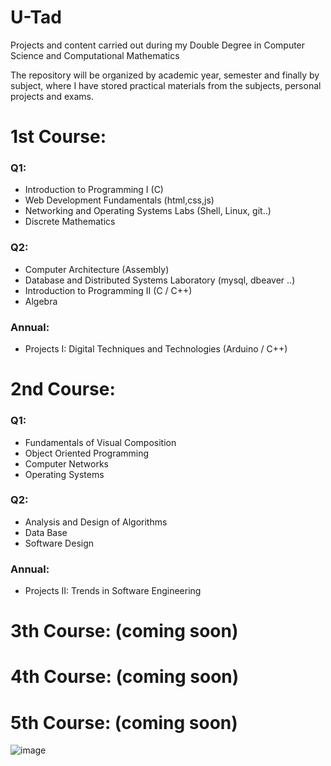 # U-Tad 

Projects and content carried out during my Double Degree in Computer Science and Computational Mathematics 

The repository will be organized by academic year, semester and finally by subject, where I have stored practical materials from the subjects, personal projects and exams. 
# 1st Course: 

### Q1: 
- Introduction to Programming I	(C)
- Web Development Fundamentals (html,css,js)
- Networking and Operating Systems Labs (Shell, Linux, git..)
- Discrete Mathematics
  
### Q2: 
- Computer Architecture (Assembly)
- Database and Distributed Systems Laboratory (mysql, dbeaver ..)
- Introduction to Programming II (C / C++)
- Algebra
  
### Annual: 
- Projects I: Digital Techniques and Technologies (Arduino / C++)


# 2nd Course: 
### Q1:
- Fundamentals of Visual Composition
- Object Oriented Programming
- Computer Networks
- Operating Systems
  
### Q2: 
- Analysis and Design of Algorithms
- Data Base
- Software Design

### Annual: 
- Projects II: Trends in Software Engineering

# 3th Course: (coming soon)
# 4th Course: (coming soon)
# 5th Course: (coming soon)

![image](https://github.com/ismaelucky342/U-Tad/assets/153450550/62bc16fd-1d63-401e-962d-b090cad59bdc)











